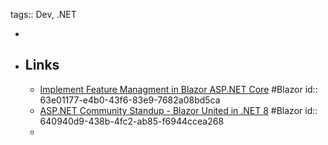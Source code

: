 tags:: Dev, .NET

-
- ## Links
	- [Implement Feature Managment in Blazor ASP.NET Core](https://damienbod.com/2022/12/06/implement-feature-management-in-blazor-asp-net-core/) #Blazor
	  id:: 63e01177-e4b0-43f6-83e9-7682a08bd5ca
	- [ASP.NET Community Standup - Blazor United in .NET 8](https://www.youtube.com/watch?v=kIH_Py8ytlY) #Blazor
	  id:: 640940d9-438b-4fc2-ab85-f6944ccea268
	-